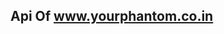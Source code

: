 <a herf="https://www.yourphantom.co.in"> <h2>Api Of www.yourphantom.co.in</h2></a>






<style>
  
  


a {

text-align: center;
}

h1 {

text-align: center;
}

  
  </style>
